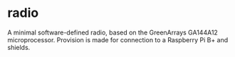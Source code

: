 radio
=====

A minimal software-defined radio, based on the GreenArrays GA144A12 microprocessor.
Provision is made for connection to a Raspberry Pi B+ and shields.
